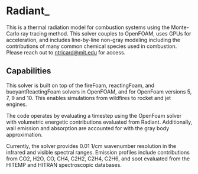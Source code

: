 # Radiant_
This is a thermal radiation model for combustion systems using the Monte-Carlo ray tracing method. This solver couples to OpenFOAM, uses GPUs for acceleration, and includes line-by-line non-gray modeling including the contributions of many common chemical species used in combustion. Please reach out to ntricard@mit.edu for access.


## Capabilities
This solver is built on top of the fireFoam, reactingFoam, and buoyantReactingFoam solvers in OpenFOAM, and for OpenFoam versions 5, 7, 9 and 10. This enables simulations from wildfires to rocket and jet engines.

The code operates by evaluating a timestep using the OpenFoam solver with volumetric energetic contributions evaluated from Radiant. Additionally, wall emission and absorption are accounted for with the gray body approximation. 

Currently, the solver provides 0.01 1/cm wavenumber resolution in the infrared and visible spectral ranges. Emission profiles include contributions from CO2, H2O, CO, CH4, C2H2, C2H4, C2H6, and soot evaluated from the HITEMP and HITRAN spectroscopic databases.
